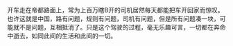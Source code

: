 开车走在帝都路面上，常为上百万瞎B开的司机居然每天都能把车开回家而惊叹。也许这就是中国，路有问题，规则有问题，司机有问题，但是所有问题凑一块，可能就不是问题，互相抵消了。只是这个驾驶的过程，毫无乐趣可言，一切都在奔命中逝去，如同此间的生活和此间的一切。 ​​​​

